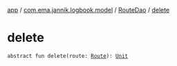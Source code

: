 [app](../../index.md) / [com.ema.jannik.logbook.model](../index.md) / [RouteDao](index.md) / [delete](./delete.md)

# delete

`abstract fun delete(route: `[`Route`](../-route/index.md)`): `[`Unit`](https://kotlinlang.org/api/latest/jvm/stdlib/kotlin/-unit/index.html)